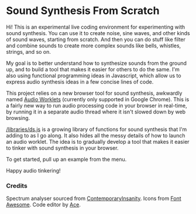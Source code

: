 # Sound Synthesis From Scratch

Hi! This is an experimental live coding environment for experimenting with sound synthesis. You can use it to create noise, sine waves, and other kinds of sound waves, starting from scratch. And then you can do stuff like filter and combine sounds to create more complex sounds like bells, whistles, strings, and so on.

My goal is to better understand how to synthesize sounds from the ground up, and to build a tool that makes it easier for others to do the same. I'm also using functional programming ideas in Javascript, which allow us to express audio synthesis ideas in a few concise lines of code.

This project relies on a new browser tool for sound synthesis, awkwardly named [Audio Worklets](https://webaudio.github.io/web-audio-api/#AudioWorklet) (currently only supported in Google Chrome). This is a fairly new way to run audio processing code in your browser in real-time, by running it in a separate audio thread where it isn't slowed down by web browsing.

[/libraries/ds.js](https://github.com/aatishb/sineweave/blob/master/libraries/dsp.js) is a growing library of functions for sound synthesis that I'm adding to as I go along. It also hides all the messy details of how to launch an audio worklet. The idea is to gradually develop a tool that makes it easier to tinker with sound synthesis in your browser.

To get started, pull up an example from the menu.

Happy audio tinkering!

### Credits

Spectrum analyser sourced from [ContemporaryInsanity](https://codepen.io/ContemporaryInsanity/pen/Mwvqpb).
Icons from [Font Awesome](https://fontawesome.com/icons).
Code editor by [Ace](https://ace.c9.io/).